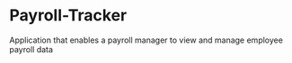 # Payroll-Tracker
Application that enables a payroll manager to view and manage employee payroll data

